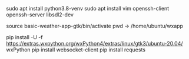 sudo apt install python3.8-venv
sudo apt install vim openssh-client openssh-server libsdl2-dev

source basic-weather-app-gtk/bin/activate
pwd 
-> /home/ubuntu/wxapp

pip install -U -f  https://extras.wxpython.org/wxPython4/extras/linux/gtk3/ubuntu-20.04/ wxPython
pip install websocket-client
pip install requests

